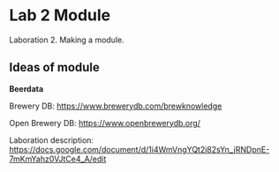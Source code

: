 # Lab 2 Module
Laboration 2. Making a module.

## Ideas of module

**Beerdata**

Brewery DB: https://www.brewerydb.com/brewknowledge

Open Brewery DB: https://www.openbrewerydb.org/


Laboration description:
https://docs.google.com/document/d/1i4WmVngYQt2i82sYn_jRNDpnE-7mKmYahz0VJtCe4_A/edit
